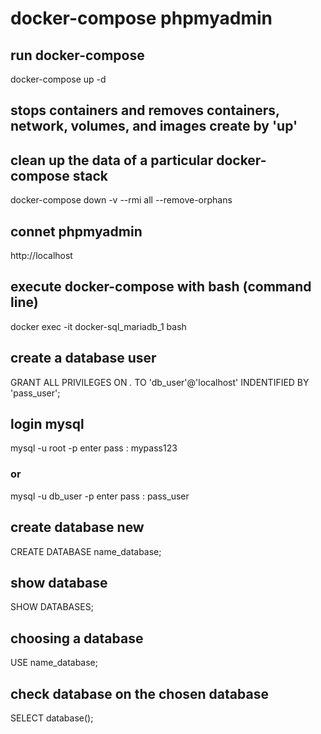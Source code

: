 # docker-compose phpmyadmin
## run docker-compose 
docker-compose up -d

## stops containers and removes containers, network, volumes, and images create by 'up'
## clean up the data of a particular docker-compose stack
docker-compose down -v --rmi all --remove-orphans

## connet phpmyadmin 
http://localhost

## execute docker-compose with bash (command line)
docker exec -it docker-sql_mariadb_1 bash

## create a database user
GRANT ALL PRIVILEGES ON *.* TO 'db_user'@'localhost' INDENTIFIED BY 'pass_user';

## login mysql
mysql -u root -p
enter pass : mypass123
### or
mysql -u db_user -p
enter pass : pass_user

## create database new
CREATE DATABASE name_database;

## show database
SHOW DATABASES;

## choosing a database
USE name_database;

## check database on the chosen database
SELECT database();

# 